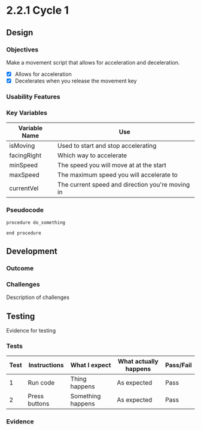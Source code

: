 # 2.2.1 Cycle 1

## Design

### Objectives

Make a movement script that allows for acceleration and deceleration.

* [x] Allows for acceleration
* [x] Decelerates when you release the movement key

### Usability Features

### Key Variables

| Variable Name | Use                                              |
| ------------- | ------------------------------------------------ |
| isMoving      | Used to start and stop accelerating              |
| facingRight   | Which way to accelerate                          |
| minSpeed      | The speed you will move at at the start          |
| maxSpeed      | The maximum speed you will accelerate to         |
| currentVel    | The current speed and direction you're moving in |

### Pseudocode

```
procedure do_something
    
end procedure
```

## Development

### Outcome

### Challenges

Description of challenges

## Testing

Evidence for testing

### Tests

| Test | Instructions  | What I expect     | What actually happens | Pass/Fail |
| ---- | ------------- | ----------------- | --------------------- | --------- |
| 1    | Run code      | Thing happens     | As expected           | Pass      |
| 2    | Press buttons | Something happens | As expected           | Pass      |

### Evidence
